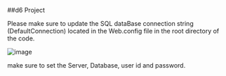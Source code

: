 ##d6 Project

Please make sure to update the SQL dataBase connection string (DefaultConnection) located in the Web.config file in the root directory of the code.

![image](https://user-images.githubusercontent.com/110474099/206688360-0584ae92-0308-42c7-82e2-e7a8adc80b32.png)

make sure to set the Server, Database, user id and password.
